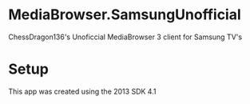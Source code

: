 MediaBrowser.SamsungUnofficial
==============================

ChessDragon136's Unoficcial MediaBrowser 3 client for Samsung TV's


Setup
==============================

This app was created using the 2013 SDK 4.1 